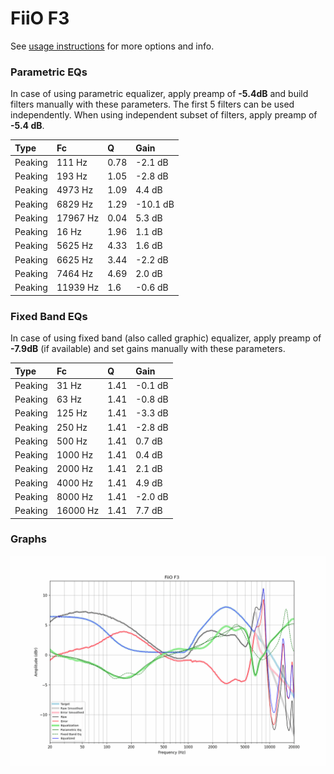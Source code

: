 # FiiO F3
See [usage instructions](https://github.com/jaakkopasanen/AutoEq#usage) for more options and info.

### Parametric EQs
In case of using parametric equalizer, apply preamp of **-5.4dB** and build filters manually
with these parameters. The first 5 filters can be used independently.
When using independent subset of filters, apply preamp of **-5.4 dB**.

| Type    | Fc       |    Q | Gain     |
|:--------|:---------|:-----|:---------|
| Peaking | 111 Hz   | 0.78 | -2.1 dB  |
| Peaking | 193 Hz   | 1.05 | -2.8 dB  |
| Peaking | 4973 Hz  | 1.09 | 4.4 dB   |
| Peaking | 6829 Hz  | 1.29 | -10.1 dB |
| Peaking | 17967 Hz | 0.04 | 5.3 dB   |
| Peaking | 16 Hz    | 1.96 | 1.1 dB   |
| Peaking | 5625 Hz  | 4.33 | 1.6 dB   |
| Peaking | 6625 Hz  | 3.44 | -2.2 dB  |
| Peaking | 7464 Hz  | 4.69 | 2.0 dB   |
| Peaking | 11939 Hz | 1.6  | -0.6 dB  |

### Fixed Band EQs
In case of using fixed band (also called graphic) equalizer, apply preamp of **-7.9dB**
(if available) and set gains manually with these parameters.

| Type    | Fc       |    Q | Gain    |
|:--------|:---------|:-----|:--------|
| Peaking | 31 Hz    | 1.41 | -0.1 dB |
| Peaking | 63 Hz    | 1.41 | -0.8 dB |
| Peaking | 125 Hz   | 1.41 | -3.3 dB |
| Peaking | 250 Hz   | 1.41 | -2.8 dB |
| Peaking | 500 Hz   | 1.41 | 0.7 dB  |
| Peaking | 1000 Hz  | 1.41 | 0.4 dB  |
| Peaking | 2000 Hz  | 1.41 | 2.1 dB  |
| Peaking | 4000 Hz  | 1.41 | 4.9 dB  |
| Peaking | 8000 Hz  | 1.41 | -2.0 dB |
| Peaking | 16000 Hz | 1.41 | 7.7 dB  |

### Graphs
![](./FiiO%20F3.png)